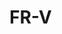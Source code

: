 # FR-V

<!---
<gcc/config/frv/frv.h> (14.2.0)

#define TARGET_CPU_CPP_BUILTINS()					\
  do									\
    {									\
      int issue_rate;							\
									\
      builtin_define ("__frv__");					\
      builtin_assert ("machine=frv");					\
									\
      issue_rate = frv_issue_rate ();					\
      if (issue_rate > 1)						\
	builtin_define_with_int_value ("__FRV_VLIW__", issue_rate);	\
      builtin_define_with_int_value ("__FRV_GPR__", NUM_GPRS);		\
      builtin_define_with_int_value ("__FRV_FPR__", NUM_FPRS);		\
      builtin_define_with_int_value ("__FRV_ACC__", NUM_ACCS);		\
									\
      switch (frv_cpu_type)						\
	{								\
	case FRV_CPU_GENERIC:						\
	  builtin_define ("__CPU_GENERIC__");				\
	  break;							\
	case FRV_CPU_FR550:						\
	  builtin_define ("__CPU_FR550__");				\
	  break;							\
	case FRV_CPU_FR500:						\
	case FRV_CPU_TOMCAT:						\
	  builtin_define ("__CPU_FR500__");				\
	  break;							\
	case FRV_CPU_FR450:						\
	  builtin_define ("__CPU_FR450__");				\
	  break;							\
	case FRV_CPU_FR405:						\
	  builtin_define ("__CPU_FR405__");				\
	  break;							\
	case FRV_CPU_FR400:						\
	  builtin_define ("__CPU_FR400__");				\
	  break;							\
	case FRV_CPU_FR300:						\
	case FRV_CPU_SIMPLE:						\
	  builtin_define ("__CPU_FR300__");				\
	  break;							\
	}								\
									\
      if (TARGET_HARD_FLOAT)						\
	builtin_define ("__FRV_HARD_FLOAT__");				\
      if (TARGET_DWORD)							\
	builtin_define ("__FRV_DWORD__");				\
      if (TARGET_FDPIC)							\
	builtin_define ("__FRV_FDPIC__");				\
      if (flag_leading_underscore > 0)					\
	builtin_define ("__FRV_UNDERSCORE__");				\
    }									\
  while (0)
--->